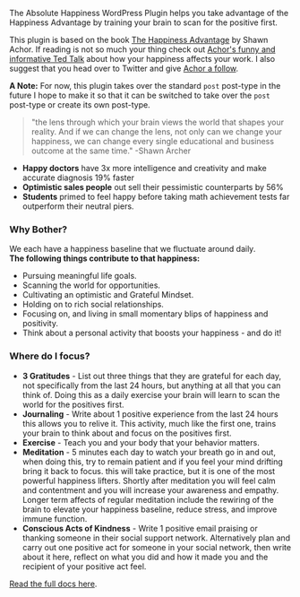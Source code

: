<p>The Absolute Happiness WordPress Plugin helps you take advantage of the Happiness Advantage by training your brain to scan for the positive first.</p>

<p>This plugin is based on the book <a href="http://www.amazon.com/gp/product/0307591549">The Happiness Advantage</a> by Shawn Achor. If reading is not so much your thing check out <a href="http://on.ted.com/Achor">Achor's funny and informative Ted Talk</a> about how your happiness affects your work. I also suggest that you head over to Twitter and give <a href="https://twitter.com/shawnachor">Achor a follow</a>.</p>

**A Note:** For now, this plugin takes over the standard `post` post-type in the future I hope to make it so that it can be switched to take over the `post` post-type or create its own post-type.

<blockquote>"the lens through which your brain views the world that shapes your reality. And if we can change the lens, not only can we change your happiness, we can change every single educational and business outcome at the same time." -Shawn Archer</blockquote>
<ul>
  <li><strong>Happy doctors</strong> have 3x more intelligence and creativity and make accurate diagnosis 19% faster</li>
  <li><strong>Optimistic sales people</strong> out sell their pessimistic counterparts by 56%</li>
  <li><strong>Students</strong> primed to feel happy before taking math achievement tests far outperform their neutral piers.</li>
</ul>
<h3>Why Bother?</h3>
<p>We each have a happiness baseline that we fluctuate around daily.<br />
  <strong>The following things contribute to that happiness:</strong></p>
<ul>
  <li>Pursuing meaningful life goals.</li>
  <li>Scanning the world for opportunities.</li>
  <li>Cultivating an optimistic and Grateful Mindset.</li>
  <li>Holding on to rich social relationships.</li>
  <li>Focusing on, and living in small momentary blips of happiness and positivity.</li>
  <li>Think about a personal activity that boosts your happiness - and do it!</li>
</ul>
<h3>Where do I focus?</h3>
<ul>
  <li><strong>3 Gratitudes</strong> - List out three things that they are grateful for each day, not specifically from the last 24 hours, but anything at all that you can think of. Doing this as a daily exercise your brain will learn to scan the world for the positives first.</li>
  <li><strong>Journaling</strong> - Write about 1 positive experience from the last 24 hours this allows you to relive it. This activity, much like the first one, trains your brain to think about and focus on the positives first.</li>
  <li><strong>Exercise</strong> - Teach you and your body that your behavior matters.</li>
  <li><strong>Meditation</strong> - 5 minutes each day to watch your breath go in and out, when doing this, try to remain patient and if you feel your mind drifting bring it back to focus. this will take practice, but it is one of the most powerful happiness lifters. Shortly after meditation you will feel calm and contentment and you will increase your awareness and empathy. Longer term affects of regular meditation include the rewiring of the brain to elevate your happiness baseline, reduce stress, and improve immune function.</li>
  <li><strong>Conscious Acts of Kindness</strong> - Write 1 positive email praising or thanking someone in their social support network. Alternatively plan and carry out one positive act for someone in your social network, then write about it here, reflect on what you did and how it made you and the recipient of your positive act feel.</li>
</ul>

<a href="http://ericfrisino.com/absolute-happiness-wordpress-plugin/">Read the full docs here</a>.